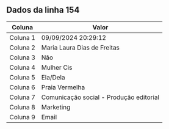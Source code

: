 ## Dados da linha 154

| Coluna | Valor |
|--------|-------|
| Coluna 1 | 09/09/2024 20:29:12 |
| Coluna 2 | Maria Laura Dias de Freitas |
| Coluna 3 | Não |
| Coluna 4 | Mulher Cis |
| Coluna 5 | Ela/Dela |
| Coluna 6 | Praia Vermelha |
| Coluna 7 | Comunicação social - Produção editorial |
| Coluna 8 | Marketing |
| Coluna 9 | Email |
